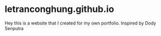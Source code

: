 # letranconghung.github.io
Hey this is a website that I created for my own portfolio.
Inspired by Dody Senputra
